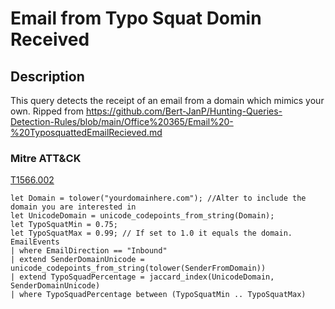# Email from Typo Squat Domin Received

## Description
This query detects the receipt of an email from a domain which mimics your own. Ripped from https://github.com/Bert-JanP/Hunting-Queries-Detection-Rules/blob/main/Office%20365/Email%20-%20TyposquattedEmailRecieved.md

### Mitre ATT&CK

[T1566.002](https://attack.mitre.org/techniques/T1566/002/)

```KQL
let Domain = tolower("yourdomainhere.com"); //Alter to include the domain you are interested in
let UnicodeDomain = unicode_codepoints_from_string(Domain);
let TypoSquatMin = 0.75;
let TypoSquatMax = 0.99; // If set to 1.0 it equals the domain.
EmailEvents
| where EmailDirection == "Inbound"
| extend SenderDomainUnicode = unicode_codepoints_from_string(tolower(SenderFromDomain))
| extend TypoSquadPercentage = jaccard_index(UnicodeDomain, SenderDomainUnicode)
| where TypoSquadPercentage between (TypoSquatMin .. TypoSquatMax)